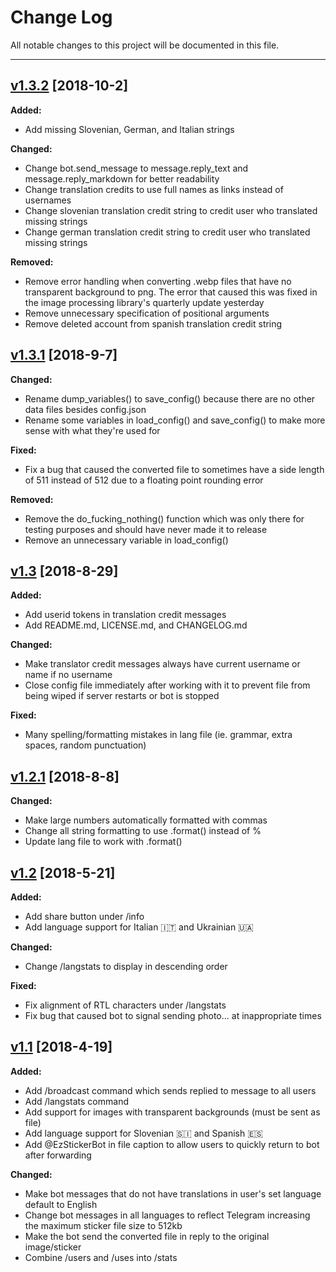 # Change Log

All notable changes to this project will be documented in this file.

* * *

## [v1.3.2](https://github.com/fxuls/ez-sticker-bot/releases/tag/v1.3.2) [2018-10-2]

**Added:**
- Add missing Slovenian, German, and Italian strings

**Changed:**
- Change bot.send_message to message.reply_text and message.reply_markdown for better readability
- Change translation credits to use full names as links instead of usernames
- Change slovenian translation credit string to credit user who translated missing strings
- Change german translation credit string to credit user who translated missing strings

**Removed:**
- Remove error handling when converting .webp files that have no transparent background to png. The error that caused this was fixed in the image processing library's quarterly update yesterday
- Remove unnecessary specification of positional arguments
- Remove deleted account from spanish translation credit string

## [v1.3.1](https://github.com/fxuls/ez-sticker-bot/releases/tag/v1.3.1) [2018-9-7]

**Changed:**
- Rename dump_variables() to save_config() because there are no other data files besides config.json
- Rename some variables in load_config() and save_config() to make more sense with what they're used for

**Fixed:**
- Fix a bug that caused the converted file to sometimes have a side length of 511 instead of 512 due to a floating point rounding error

**Removed:**
- Remove the do_fucking_nothing() function which was only there for testing purposes and should have never made it to release
- Remove an unnecessary variable in load_config()


## [v1.3](https://github.com/fxuls/ez-sticker-bot/releases/tag/v1.3) [2018-8-29]

**Added:**
- Add userid tokens in translation credit messages
- Add README.md, LICENSE.md, and CHANGELOG.md

**Changed:**
- Make translator credit messages always have current username or name if no username
- Close config file immediately after working with it to prevent file from being wiped if server restarts or bot is stopped

**Fixed:**
- Many spelling/formatting mistakes in lang file (ie. grammar, extra spaces, random punctuation)


## [v1.2.1](https://github.com/fxuls/ez-sticker-bot/commit/f36d10cceb8e54287da7b247db24997ac2249543) [2018-8-8]

**Changed:**
- Make large numbers automatically formatted with commas
- Change all string formatting to use .format() instead of %
- Update lang file to work with .format()


## [v1.2](https://github.com/fxuls/ez-sticker-bot/commit/5536afe1d79c816b6105d0f28f03a00ac63f138d) [2018-5-21]

**Added:**
- Add share button under /info
- Add language support for Italian 🇮🇹 and Ukrainian 🇺🇦

**Changed:**
- Change /langstats to display in descending order

**Fixed:**
- Fix alignment of RTL characters under /langstats
- Fix bug that caused bot to signal sending photo... at inappropriate times


## [v1.1](https://github.com/fxuls/ez-sticker-bot/commit/54df5c31a6ef4e7d1d33eb23829500fc77bc8491) [2018-4-19]

**Added:**
- Add /broadcast command which sends replied to message to all users
- Add /langstats command
- Add support for images with transparent backgrounds (must be sent as file)
- Add language support for Slovenian 🇸🇮 and Spanish 🇪🇸
- Add @EzStickerBot in file caption to allow users to quickly return to bot after forwarding

**Changed:**
- Make bot messages that do not have translations in user's set language default to English
- Change bot messages in all languages to reflect Telegram increasing the maximum sticker file size to 512kb
- Make the bot send the converted file in reply to the original image/sticker
- Combine /users and /uses into /stats
